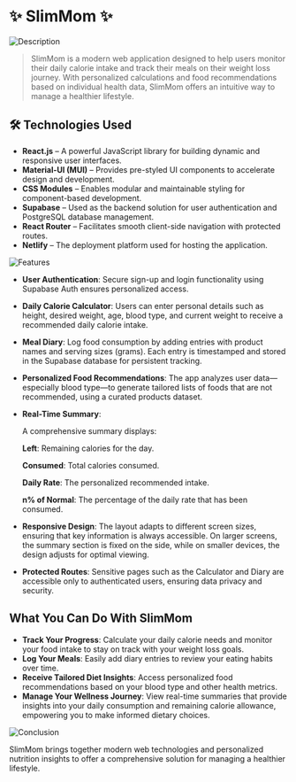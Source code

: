 # ✨ SlimMom ✨

![Description](https://img.shields.io/badge/Description-purple?style=for-the-badge)
>SlimMom is a modern web application designed to help users monitor their daily calorie intake and track their meals on their weight loss journey. With personalized calculations and food recommendations based on individual health data, SlimMom offers an intuitive way to manage a healthier lifestyle.

## 🛠 Technologies Used
- **React.js** – A powerful JavaScript library for building dynamic and responsive user interfaces.
- **Material-UI (MUI)** – Provides pre-styled UI components to accelerate design and development.
- **CSS Modules** – Enables modular and maintainable styling for component-based development.
- **Supabase** – Used as the backend solution for user authentication and PostgreSQL database management.
- **React Router** – Facilitates smooth client-side navigation with protected routes.
- **Netlify** – The deployment platform used for hosting the application.

![Features](https://img.shields.io/badge/Features-purple?style=for-the-badge)

- **User Authentication**: Secure sign-up and login functionality using Supabase Auth ensures personalized access.
- **Daily Calorie Calculator**: Users can enter personal details such as height, desired weight, age, blood type, and current weight to receive a recommended daily calorie intake.
- **Meal Diary**: Log food consumption by adding entries with product names and serving sizes (grams). Each entry is timestamped and stored in the Supabase database for persistent tracking.
- **Personalized Food Recommendations**: The app analyzes user data—especially blood type—to generate tailored lists of foods that are not recommended, using a curated products dataset.
- **Real-Time Summary**:

    A comprehensive summary displays:
  
    **Left**: Remaining calories for the day.
  
    **Consumed**: Total calories consumed.
  
    **Daily Rate**: The personalized recommended intake.
  
    **n% of Normal**: The percentage of the daily rate that has been consumed.
  
- **Responsive Design**: The layout adapts to different screen sizes, ensuring that key information is always accessible. On larger screens, the summary section is fixed on the side, while on smaller devices, the design adjusts for optimal viewing.
- **Protected Routes**: Sensitive pages such as the Calculator and Diary are accessible only to authenticated users, ensuring data privacy and security.

## What You Can Do With SlimMom
- **Track Your Progress**: Calculate your daily calorie needs and monitor your food intake to stay on track with your weight loss goals.
- **Log Your Meals**: Easily add diary entries to review your eating habits over time.
- **Receive Tailored Diet Insights**: Access personalized food recommendations based on your blood type and other health metrics.
- **Manage Your Wellness Journey**: View real-time summaries that provide insights into your daily consumption and remaining calorie allowance, empowering you to make informed dietary choices.

![Conclusion](https://img.shields.io/badge/Conclusion-purple?style=for-the-badge)

SlimMom brings together modern web technologies and personalized nutrition insights to offer a comprehensive solution for managing a healthier lifestyle.
